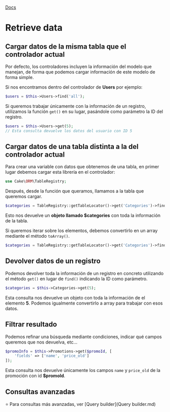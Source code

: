 [Docs](<https://book.cakephp.org/3.0/en/orm/retrieving-data-and-resultsets.html>)

# Retrieve data

## Cargar datos de la misma tabla que el controlador actual

Por defecto, los controladores incluyen la información del modelo que manejan, de forma que podemos cargar información de este modelo de forma simple.

Si nos encontramos dentro del controlador de **Users** por ejemplo:

```php
$users = $this->Users->find('all');
```

Si queremos trabajar únicamente con la información de un registro, utilizamos la función `get()` en su lugar, pasándole como parámetro la ID del registro.

```php
$users = $this->Users->get(5);
// Esta consulta devuelve los datos del usuario con ID 5
```

## Cargar datos de una tabla distinta a la del controlador actual

Para crear una variable con datos que obtenemos de una tabla, en primer lugar debemos cargar esta librería en el controlador:

```php
use Cake\ORM\TableRegistry;
```

Después, desde la función que queramos, llamamos a la tabla que queremos cargar.

```php
$categories = TableRegistry::getTableLocator()->get('Categories')->find('all');
```

Esto nos devuelve un **objeto llamado $categories** con toda la información de la tabla.

Si queremos iterar sobre los elementos, debemos convertirlo en un array mediante el método `toArray()`.

```php
$categories = TableRegistry::getTableLocator()->get('Categories')->find('all')->toArray();
```

## Devolver datos de un registro

Podemos devolver toda la información de un registro en concreto utilizando el método `get()` en lugar de `find()` indicando la ID como parámetro.

```php
$categories = $this->Categories->get(5);
```

Esta consulta nos devuelve un objeto con toda la información de el elemento **5**. Podemos igualmente convertirlo a array para trabajar con esos datos.

## Filtrar resultado

Podemos refinar una búsqueda mediante condiciones, indicar qué campos queremos que nos devuelva, etc...

```php
$promoInfo = $this->Promotions->get($promoId, [	
	'fields' => ['name', 'price_old']
]);
```

Esta consulta nos devuelve únicamente los campos `name` y `price_old` de la promoción con id **$promoId**.

## Consultas avanzadas

:star: Para consultas más avanzadas, ver [Query builder](Query builder.md) 